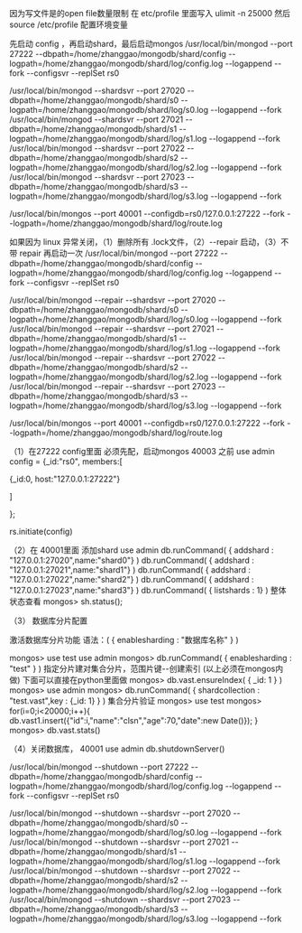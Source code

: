 因为写文件是的open file数量限制
在 etc/profile 里面写入
ulimit -n 25000
然后 source /etc/profile   配置环境变量

先启动 config ，再启动shard，最后启动mongos
/usr/local/bin/mongod --port 27222 --dbpath=/home/zhanggao/mongodb/shard/config --logpath=/home/zhanggao/mongodb/shard/log/config.log --logappend --fork --configsvr --replSet rs0

/usr/local/bin/mongod --shardsvr --port 27020 --dbpath=/home/zhanggao/mongodb/shard/s0 --logpath=/home/zhanggao/mongodb/shard/log/s0.log --logappend --fork
/usr/local/bin/mongod --shardsvr --port 27021 --dbpath=/home/zhanggao/mongodb/shard/s1 --logpath=/home/zhanggao/mongodb/shard/log/s1.log --logappend --fork
/usr/local/bin/mongod --shardsvr --port 27022 --dbpath=/home/zhanggao/mongodb/shard/s2 --logpath=/home/zhanggao/mongodb/shard/log/s2.log --logappend --fork
/usr/local/bin/mongod --shardsvr --port 27023 --dbpath=/home/zhanggao/mongodb/shard/s3 --logpath=/home/zhanggao/mongodb/shard/log/s3.log --logappend --fork

/usr/local/bin/mongos --port 40001 --configdb=rs0/127.0.0.1:27222 --fork --logpath=/home/zhanggao/mongodb/shard/log/route.log


如果因为 linux 异常关闭，（1）删除所有 .lock文件，（2）--repair  启动，（3）不带 repair 再启动一次
/usr/local/bin/mongod  --port 27222 --dbpath=/home/zhanggao/mongodb/shard/config --logpath=/home/zhanggao/mongodb/shard/log/config.log --logappend --fork --configsvr --replSet rs0

/usr/local/bin/mongod --repair --shardsvr --port 27020 --dbpath=/home/zhanggao/mongodb/shard/s0 --logpath=/home/zhanggao/mongodb/shard/log/s0.log --logappend --fork
/usr/local/bin/mongod --repair --shardsvr --port 27021 --dbpath=/home/zhanggao/mongodb/shard/s1 --logpath=/home/zhanggao/mongodb/shard/log/s1.log --logappend --fork
/usr/local/bin/mongod --repair --shardsvr --port 27022 --dbpath=/home/zhanggao/mongodb/shard/s2 --logpath=/home/zhanggao/mongodb/shard/log/s2.log --logappend --fork
/usr/local/bin/mongod --repair --shardsvr --port 27023 --dbpath=/home/zhanggao/mongodb/shard/s3 --logpath=/home/zhanggao/mongodb/shard/log/s3.log --logappend --fork

/usr/local/bin/mongos --port 40001 --configdb=rs0/127.0.0.1:27222 --fork --logpath=/home/zhanggao/mongodb/shard/log/route.log

（1）在27222  config里面
必须先配，启动mongos 40003 之前
use admin
config = {_id:"rs0", members:[

  {_id:0, host:"127.0.0.1:27222"}

  ]

};

rs.initiate(config)

（2）在 40001里面
添加shard
use admin
db.runCommand( { addshard : "127.0.0.1:27020",name:"shard0"} )
db.runCommand( { addshard : "127.0.0.1:27021",name:"shard1"} )
db.runCommand( { addshard : "127.0.0.1:27022",name:"shard2"} )
db.runCommand( { addshard : "127.0.0.1:27023",name:"shard3"} )
db.runCommand( { listshards : 1} )
整体状态查看
mongos> sh.status();


（3） 数据库分片配置

激活数据库分片功能
语法：( { enablesharding : "数据库名称" } )

mongos> use test
use admin
mongos> db.runCommand( { enablesharding : "test" } )
指定分片建对集合分片，范围片键--创建索引
(以上必须在mongos内做)
下面可以直接在python里面做
mongos> db.vast.ensureIndex( { _id: 1 } )
mongos> use admin
mongos> db.runCommand( { shardcollection : "test.vast",key : {_id: 1} } )
集合分片验证
mongos> use test
mongos> for(i=0;i<20000;i++){ db.vast1.insert({"id":i,"name":"clsn","age":70,"date":new Date()}); }
mongos> db.vast.stats()


（4）关闭数据库，
40001
use admin
db.shutdownServer()

/usr/local/bin/mongod --shutdown --port 27222 --dbpath=/home/zhanggao/mongodb/shard/config --logpath=/home/zhanggao/mongodb/shard/log/config.log --logappend --fork --configsvr --replSet rs0

/usr/local/bin/mongod --shutdown --shardsvr --port 27020 --dbpath=/home/zhanggao/mongodb/shard/s0 --logpath=/home/zhanggao/mongodb/shard/log/s0.log --logappend --fork
/usr/local/bin/mongod --shutdown --shardsvr --port 27021 --dbpath=/home/zhanggao/mongodb/shard/s1 --logpath=/home/zhanggao/mongodb/shard/log/s1.log --logappend --fork
/usr/local/bin/mongod --shutdown --shardsvr --port 27022 --dbpath=/home/zhanggao/mongodb/shard/s2 --logpath=/home/zhanggao/mongodb/shard/log/s2.log --logappend --fork
/usr/local/bin/mongod --shutdown --shardsvr --port 27023 --dbpath=/home/zhanggao/mongodb/shard/s3 --logpath=/home/zhanggao/mongodb/shard/log/s3.log --logappend --fork
